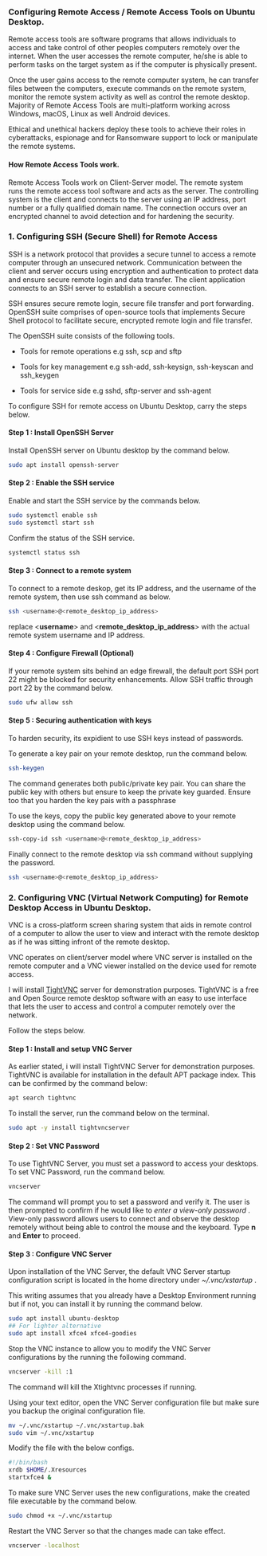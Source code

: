 ### Configuring Remote Access / Remote Access Tools on Ubuntu Desktop.

Remote access tools are software programs that allows individuals to access and take control of other peoples computers remotely over the internet. When the user accesses the remote computer, he/she is able to perform tasks on the target system as if the computer is physically present.

Once the user gains access to the remote computer system, he can transfer files between the computers, execute commands on the remote system, monitor the remote system activity as well as control the remote desktop. Majority of  Remote Access Tools are multi-platform working across Windows, macOS, Linux as well Android devices.

Ethical and unethical hackers deploy these tools to achieve their roles in cyberattacks, espionage and for Ransomware support to lock or manipulate the remote systems.

#### How Remote Access Tools work.

Remote Access Tools work on Client-Server model. The remote system runs the remote access tool software and acts as the server. The controlling system is the client and connects to the server using an IP address, port number or a fully qualified domain name. The connection occurs over an encrypted channel to avoid detection and for hardening the security.

### 1. Configuring SSH (Secure Shell) for Remote Access

SSH is a network protocol that provides a secure tunnel to access a remote computer through an unsecured network. Communication between the client and server occurs using encryption and authentication to protect data and ensure secure remote login and data transfer. The client application connects to an SSH server to establish a secure connection.

SSH ensures secure remote login, secure file transfer and port forwarding. OpenSSH suite comprises of open-source tools that implements Secure Shell protocol to facilitate secure, encrypted remote login and file transfer.

The OpenSSH suite consists of the following tools.

- Tools for remote operations e.g ssh, scp and sftp

- Tools for key management e.g ssh-add, ssh-keysign, ssh-keyscan and ssh_keygen

- Tools for service side e.g sshd, sftp-server and ssh-agent

To configure SSH for remote access on Ubuntu Desktop, carry the steps below.

#### Step 1 : Install OpenSSH Server

Install OpenSSH server on Ubuntu desktop by the command below.

```bash
sudo apt install openssh-server
```

#### Step 2 : Enable the SSH service

Enable and start the SSH service by the commands below.

```bash
sudo systemctl enable ssh
sudo systemctl start ssh
```

Confirm the status of the SSH service.

```bash
systemctl status ssh
```

#### Step 3 : Connect to a remote system

To connect to a remote deskop, get its IP address, and the username of the remote system, then use ssh command as below.

```bash
ssh <username>@<remote_desktop_ip_address>
```

replace <**username**> and <**remote_desktop_ip_address**> with the actual remote system username and IP address.

#### Step 4 : Configure Firewall (Optional)

If your remote system sits behind an edge firewall, the default port SSH port 22 might be blocked for security enhancements. Allow SSH traffic through port 22 by the command below.

```bash
sudo ufw allow ssh
```

#### Step 5 : Securing authentication with keys

To harden security, its expidient to use SSH keys instead of passwords.

To generate a key pair on your remote desktop, run the command below.

```bash
ssh-keygen
```

The command generates both public/private key pair. You can share the public key with others but ensure to keep the private key guarded. Ensure too that you harden the key pais with a passphrase

To use the keys, copy the public key generated above to your remote desktop using the command below.

```bash
ssh-copy-id ssh <username>@<remote_desktop_ip_address>
```

Finally connect to the remote desktop via ssh command without supplying the password.

```bash
ssh <username>@<remote_desktop_ip_address>
```

### 2. Configuring VNC (Virtual Network Computing) for Remote Desktop Access in Ubuntu Desktop.

VNC is a cross-platform screen sharing system that aids in remote control of a computer to allow the user to view and interact with the remote desktop as if he was sitting infront of the remote desktop.

VNC operates on client/server model where VNC server is installed on the remote computer and a VNC viewer installed on the device used for remote access.

I will install [TightVNC](https://www.tightvnc.com/) server for demonstration purposes. TightVNC is a free and Open Source remote desktop software with an easy to use interface that lets the user to access and control a computer remotely over the network.

Follow the steps below.

#### Step 1 : Install and setup VNC Server

As earlier stated, i will install TightVNC Server for demonstration purposes. TightVNC is available for installation in the default APT package index. This can be confirmed by the command below:

```bash
apt search tightvnc
```

To install the server, run the command below on the terminal.

```bash
sudo apt -y install tightvncserver
```

#### Step 2 : Set VNC Password

To use TightVNC Server, you must set a password to access your desktops. To set VNC Password, run the command below.

```bash
vncserver
```

The command will prompt you to set a password and verify it. The user is then prompted to confirm if he would like to *enter a view-only password* . View-only password allows users to connect and observe the desktop remotely without being able to control the mouse and the keyboard. Type **n** and **Enter** to proceed. 

#### Step 3 : Configure VNC Server

Upon installation of the VNC Server, the default VNC Server startup configuration script is located in the home directory under *~/.vnc/xstartup* . 

This writing assumes that you already have a Desktop Environment running but if not, you can install it by running the command below.

```bash
sudo apt install ubuntu-desktop
## For lighter alternative
sudo apt install xfce4 xfce4-goodies
```

Stop the VNC instance to allow you to modify the VNC Server configurations by the running the following command.

```bash
vncserver -kill :1
```

The command will kill the Xtightvnc processes if running.

Using your text editor, open the VNC Server configuration file but make sure you backup the original configuration file.

```bash
mv ~/.vnc/xstartup ~/.vnc/xstartup.bak
sudo vim ~/.vnc/xstartup
```

Modify the file with the below configs.

```bash
#!/bin/bash
xrdb $HOME/.Xresources
startxfce4 &
```

To make sure VNC Server uses the new configurations, make the created file executable by the command below.

```bash
sudo chmod +x ~/.vnc/xstartup
```

Restart the VNC Server so that the changes made can take effect.

```bash
vncserver -localhost
```
